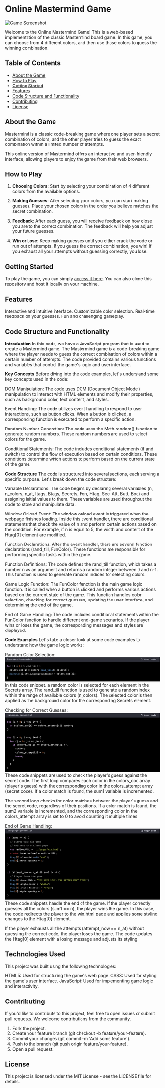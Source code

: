 # Online Mastermind Game

![Game Screenshot](screenshot.png)

Welcome to the Online Mastermind Game! This is a web-based implementation of the classic Mastermind board game. In this game, you can choose from 4 different colors, and then use those colors to guess the winning combination.

## Table of Contents

- [About the Game](#about-the-game)
- [How to Play](#how-to-play)
- [Getting Started](#getting-started)
- [Features](#features)
- [Code Structure and Functionality](#code-structure-and-functionality)
- [Contributing](#contributing)
- [License](#license)

## About the Game

Mastermind is a classic code-breaking game where one player sets a secret combination of colors, and the other player tries to guess the exact combination within a limited number of attempts.

This online version of Mastermind offers an interactive and user-friendly interface, allowing players to enjoy the game from their web browsers.

## How to Play

1. **Choosing Colors**: Start by selecting your combination of 4 different colors from the available options.

2. **Making Guesses**: After selecting your colors, you can start making guesses. Place your chosen colors in the order you believe matches the secret combination.

3. **Feedback**: After each guess, you will receive feedback on how close you are to the correct combination. The feedback will help you adjust your future guesses.

4. **Win or Lose**: Keep making guesses until you either crack the code or run out of attempts. If you guess the correct combination, you win! If you exhaust all your attempts without guessing correctly, you lose.

## Getting Started

To play the game, you can simply [access it here](https://joseangelcabanes.github.io/fsd0923VALMasterMind/). You can also clone this repository and host it locally on your machine.

## Features

Interactive and intuitive interface.
Customizable color selection.
Real-time feedback on your guesses.
Fun and challenging gameplay.

## Code Structure and Functionality

**Introduction**
In this code, we have a JavaScript program that is used to create a Mastermind game. The Mastermind game is a code-breaking game where the player needs to guess the 
correct combination of colors within a certain number of attempts. The code provided contains various functions and variables that control the game's logic and user
interface.

**Key Concepts**
Before diving into the code examples, let's understand some key concepts used in the code:

DOM Manipulation: The code uses DOM (Document Object Model) manipulation to interact with HTML elements and modify their properties, such as background color, text
content, and styles.

Event Handling: The code utilizes event handling to respond to user interactions, such as button clicks. When a button is clicked, a corresponding function is executed
to perform a specific action.

Random Number Generation: The code uses the Math.random() function to generate random numbers. These random numbers are used to select colors for the game.

Conditional Statements: The code includes conditional statements (if and switch) to control the flow of execution based on certain conditions. These conditions
determine which actions to perform based on the current state of the game.

**Code Structure**
The code is structured into several sections, each serving a specific purpose. Let's break down the code structure:

Variable Declarations: The code begins by declaring several variables (n, n_colors, n_at, Itags, Btags, Secrets, Fon, Htag, Sec, Att, Butt, Bod) and assigning initial
values to them. These variables are used throughout the code to store and manipulate data.

Window Onload Event: The window.onload event is triggered when the webpage finishes loading. Inside this event handler, there are conditional statements that check the
value of n and perform certain actions based on the condition. For example, if n is equal to 5, the width and content of the Htag[0] element are modified.

Function Declarations: After the event handler, there are several function declarations (rand_till, FunColor). These functions are responsible for performing specific
tasks within the game.

Function Definitions: The code defines the rand_till function, which takes a number n as an argument and returns a random integer between 0 and n-1. This function is
used to generate random indices for selecting colors.

Game Logic Function: The FunColor function is the main game logic function. It is called when a button is clicked and performs various actions based on the current
state of the game. This function handles color selection, checking for correct guesses, updating the user interface, and determining the end of the game.

End of Game Handling: The code includes conditional statements within the FunColor function to handle different end-game scenarios. If the player wins or loses the
game, the corresponding messages and styles are displayed.

**Code Examples**
Let's take a closer look at some code examples to understand how the game logic works:

Random Color Selection:
![Random Color Selection](/img/randomColorSelection.png)
In this code snippet, a random color is selected for each element in the Secrets array. The rand_till function is used to generate a random index within the range of available colors (n_colors). The selected color is then applied as the background color for the corresponding Secrets element.

Checking for Correct Guesses:
![Checking for Correct Guesses](/img/checkingCorrectGuesses.png)
These code snippets are used to check the player's guess against the secret code. The first loop compares each color in the colors_cod array (player's guess) with the corresponding color in the colors_attempt array (secret code). If a color match is found, the sum1 variable is incremented.

The second loop checks for color matches between the player's guess and the secret code, regardless of their positions. If a color match is found, the sum2 variable is incremented, and the corresponding color in the colors_attempt array is set to 0 to avoid counting it multiple times.

End of Game Handling:
![End of Game Handling](/img/endGameHandling.png)
These code snippets handle the end of the game. If the player correctly guesses all the colors (sum1 == n), the player wins the game. In this case, the code redirects the player to the win.html page and applies some styling changes to the Htag[0] element.

If the player exhausts all the attempts (attempt_now == n_at) without guessing the correct code, the player loses the game. The code updates the Htag[0] element with a losing message and adjusts its styling.

## Technologies Used

This project was built using the following technologies:

HTML5: Used for structuring the game's web page.
CSS3: Used for styling the game's user interface.
JavaScript: Used for implementing game logic and interactivity.

## Contributing

If you'd like to contribute to this project, feel free to open issues or submit pull requests. We welcome contributions from the community.

1. Fork the project.
2. Create your feature branch (git checkout -b feature/your-feature).
3. Commit your changes (git commit -m 'Add some feature').
4. Push to the branch (git push origin feature/your-feature).
5. Open a pull request.

## License

This project is licensed under the MIT License - see the LICENSE file for details.


